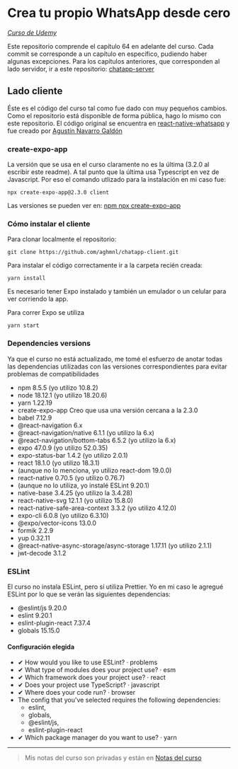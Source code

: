 # Crea tu propio WhatsApp desde cero

[_Curso de Udemy_](https://www.udemy.com/course/crea-tu-propia-app-mensajeria-desde-cero/?couponCode=KEEPLEARNING)

Este repositorio comprende el capítulo 64 en adelante del curso. Cada commit se corresponde a un capítulo en específico, pudiendo haber algunas excepciones. Para los capítulos anteriores, que corresponden al lado servidor, ir a este repositorio: [chatapp-server](https://github.com/aghmnl/chatapp-server)

## Lado cliente

Éste es el código del curso tal como fue dado con muy pequeños cambios. Como el repositorio está disponible de forma pública, hago lo mismo con este repositorio. El código original se encuentra en [react-native-whatsapp](https://github.com/xAgustin93/react-native-whatsapp) y fue creado por [Agustín Navarro Galdón](https://www.linkedin.com/in/agustin93/)

### create-expo-app

La versión que se usa en el curso claramente no es la última (3.2.0 al escribir este readme). A tal punto que la última usa Typescript en vez de Javascript. Por eso el comando utlizado para la instalación en mi caso fue:

```
npx create-expo-app@2.3.0 client
```

Las versiones se pueden ver en: [npm npx create-expo-app](https://www.npmjs.com/package/create-expo-app/v/1.1.5?activeTab=versions)

### Cómo instalar el cliente

Para clonar localmente el repositorio:

```
git clone https://github.com/aghmnl/chatapp-client.git
```

Para instalar el código correctamente ir a la carpeta recién creada:

```
yarn install
```

Es necesario tener Expo instalado y también un emulador o un celular para ver corriendo la app.

Para correr Expo se utiliza

```
yarn start
```

### Dependencies versions

Ya que el curso no está actualizado, me tomé el esfuerzo de anotar todas las dependencias utilizadas con las versiones correspondientes para evitar problemas de compatibilidades

- npm 8.5.5 (yo utilizo 10.8.2)
- node 18.12.1 (yo utilizo 18.20.6)
- yarn 1.22.19
- create-expo-app Creo que usa una versión cercana a la 2.3.0
- babel 7.12.9
- @react-navigation 6.x
- @react-navigation/native 6.1.1 (yo utilizo la 6.x)
- @react-navigation/bottom-tabs 6.5.2 (yo utilizo la 6.x)
- expo 47.0.9 (yo utilizo 52.0.35)
- expo-status-bar 1.4.2 (yo utilizo 2.0.1)
- react 18.1.0 (yo utilizo 18.3.1)
- (aunque no lo menciona, yo utilizo react-dom 19.0.0)
- react-native 0.70.5 (yo utilizo 0.76.7)
- (aunque no lo utiliza, yo instalé ESLint 9.20.1)
- native-base 3.4.25 (yo utilizo la 3.4.28)
- react-native-svg 12.1.1 (yo utilizo 15.8.0)
- react-native-safe-area-context 3.3.2 (yo utilizo 4.12.0)
- expo-cli 6.0.8 (yo utilizo 6.3.10)
- @expo/vector-icons 13.0.0
- formik 2.2.9
- yup 0.32.11
- @react-native-async-storage/async-storage 1.17.11 (yo utilizo 2.1.1)
- jwt-decode 3.1.2

### ESLint

El curso no instala ESLint, pero sí utiliza Prettier. Yo en mi caso le agregué ESLint por lo que se verán las siguientes dependencias:

- @eslint/js 9.20.0
- eslint 9.20.1
- eslint-plugin-react 7.37.4
- globals 15.15.0

#### Configuración elegida

- ✔ How would you like to use ESLint? · problems
- ✔ What type of modules does your project use? · esm
- ✔ Which framework does your project use? · react
- ✔ Does your project use TypeScript? · javascript
- ✔ Where does your code run? · browser
- The config that you've selected requires the following dependencies:
  - eslint,
  - globals,
  - @eslint/js,
  - eslint-plugin-react
- ✔ Which package manager do you want to use? · yarn

---

> Mis notas del curso son privadas y están en [Notas del curso](https://docs.google.com/document/d/1hJ4F6PoeFXu-ERqIkLC7izroIJwJ8fVAQ7TyGq2Jk8w/edit?tab=t.0)
